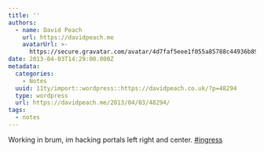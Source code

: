 ```yaml
---
title: ''
authors:
  - name: David Peach
    url: https://davidpeach.me
    avatarUrl: >-
      https://secure.gravatar.com/avatar/4d7faf5eee1f055a85788c44936b8995eaab6dfb004e7854ec747ccb272e91ee?s=96&d=mm&r=g
date: 2013-04-03T14:29:00.000Z
metadata:
  categories:
    - Notes
  uuid: 11ty/import::wordpress::https://davidpeach.co.uk/?p=48294
  type: wordpress
  url: https://davidpeach.me/2013/04/03/48294/
tags:
  - notes
---
```

Working in brum, im hacking portals left right and center. [#ingress](https://twitter.com/search?q=%23ingress)